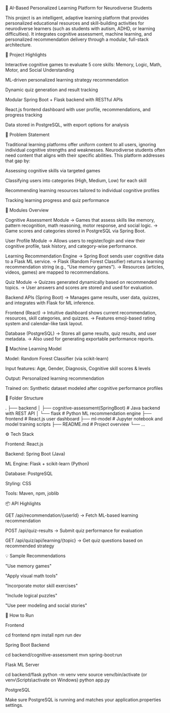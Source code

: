 🧠 AI-Based Personalized Learning Platform for Neurodiverse Students

This project is an intelligent, adaptive learning platform that provides personalized educational resources and skill-building activities for neurodiverse learners (such as students with autism, ADHD, or learning difficulties). It integrates cognitive assessment, machine learning, and personalized recommendation delivery through a modular, full-stack architecture.

🚀 Project Highlights

Interactive cognitive games to evaluate 5 core skills: Memory, Logic, Math, Motor, and Social Understanding

ML-driven personalized learning strategy recommendation

Dynamic quiz generation and result tracking

Modular Spring Boot + Flask backend with RESTful APIs

React.js frontend dashboard with user profile, recommendations, and progress tracking

Data stored in PostgreSQL, with export options for analysis

🎯 Problem Statement

Traditional learning platforms offer uniform content to all users, ignoring individual cognitive strengths and weaknesses. Neurodiverse students often need content that aligns with their specific abilities. This platform addresses that gap by:

Assessing cognitive skills via targeted games

Classifying users into categories (High, Medium, Low) for each skill

Recommending learning resources tailored to individual cognitive profiles

Tracking learning progress and quiz performance

🧩 Modules Overview

Cognitive Assessment Module
→ Games that assess skills like memory, pattern recognition, math reasoning, motor response, and social logic.
→ Game scores and categories stored in PostgreSQL via Spring Boot.

User Profile Module
→ Allows users to register/login and view their cognitive profile, task history, and category-wise performance.

Learning Recommendation Engine
→ Spring Boot sends user cognitive data to a Flask ML service.
→ Flask (Random Forest Classifier) returns a learning recommendation string (e.g., “Use memory games”).
→ Resources (articles, videos, games) are mapped to recommendations.

Quiz Module
→ Quizzes generated dynamically based on recommended topics.
→ User answers and scores are stored and used for evaluation.

Backend APIs (Spring Boot)
→ Manages game results, user data, quizzes, and integrates with Flask for ML inference.

Frontend (React)
→ Intuitive dashboard shows current recommendation, resources, skill categories, and quizzes.
→ Features emoji-based rating system and calendar-like task layout.

Database (PostgreSQL)
→ Stores all game results, quiz results, and user metadata.
→ Also used for generating exportable performance reports.

🧪 Machine Learning Model

Model: Random Forest Classifier (via scikit-learn)

Input features: Age, Gender, Diagnosis, Cognitive skill scores & levels

Output: Personalized learning recommendation

Trained on: Synthetic dataset modeled after cognitive performance profiles

📂 Folder Structure

.
├── backend
│ ├── cognitive-assessment(SpringBoot) # Java backend with REST API
│ └── flask # Python ML recommendation engine
├── frontend # React.js user dashboard
├── ml-model # Jupyter notebook and model training scripts
├── README.md # Project overview
└── ...

⚙️ Tech Stack

Frontend: React.js

Backend: Spring Boot (Java)

ML Engine: Flask + scikit-learn (Python)

Database: PostgreSQL

Styling: CSS

Tools: Maven, npm, joblib

📦 API Highlights

GET /api/recommendation/{userId}
→ Fetch ML-based learning recommendation

POST /api/quiz-results
→ Submit quiz performance for evaluation

GET /api/quiz/api/learning/{topic}
→ Get quiz questions based on recommended strategy

💡 Sample Recommendations

"Use memory games"

"Apply visual math tools"

"Incorporate motor skill exercises"

"Include logical puzzles"

"Use peer modeling and social stories"


🧠 How to Run

Frontend

cd frontend
npm install
npm run dev

Spring Boot Backend

cd backend/cognitive-assessment
mvn spring-boot:run

Flask ML Server

cd backend/flask
python -m venv venv
source venv/bin/activate (or venv\Scripts\activate on Windows)
python app.py

PostgreSQL

Make sure PostgreSQL is running and matches your application.properties settings.
